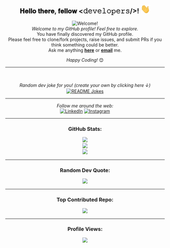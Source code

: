 <div align="center">
  <h2>𝐇𝐞𝐥𝐥𝐨 𝐭𝐡𝐞𝐫𝐞, 𝐟𝐞𝐥𝐥𝐨𝐰 <𝚍𝚎𝚟𝚎𝚕𝚘𝚙𝚎𝚛𝚜/>! <img src="https://github.com/prabhatrsharma/prabhatrsharma/blob/master/gifs/Hi.gif" width="30"></h2>
</div>

<div align="center">
  <img src="https://media.giphy.com/media/XD9o33QG9BoMis7iM4/giphy.gif" width="480" height="270" alt="Welcome!"/>
  <br/>
  <i>Welcome to my GitHub profile! Feel free to explore.</i>
</div>

<div align="center">
  You have finally discovered my GitHub profile. <br>
  Please feel free to clone/fork projects, raise issues, and submit PRs if you think something could be better. <br>
  Ask me anything <a href="https://github.com/prabhatrsharma/prabhatrsharma/issues/new"><b>here</b></a> or <a href="mailto:sprabhat5454@gmail.com"><b>email</b></a> me.

  <i>Happy Coding!</i> 😊
</div>

---

<div align="center">
  </br>
  </br>
  <i>Random dev joke for you! (create your own by clicking here ↓)</i><br>
  <a href="https://readme-jokes.vercel.app"><img align="center" src="https://readme-jokes.vercel.app/api?bgColor=%23073b4c&textColor=%2306d6a0&aColor=%2306d6a0&borderColor=%2306d6a0" alt="README Jokes"></a>
</div>

---

<div align="center">
  <i>Follow me around the web:</i><br>
  <a href="https://www.linkedin.com/in/prabhat-r-sharma" target="_blank"><img src="https://img.shields.io/badge/LinkedIn-%230077B5.svg?&style=flat-square&logo=linkedin&logoColor=white" alt="LinkedIn"></a>
  <a href="https://www.instagram.com/prabhatrsharma" target="_blank"><img src="https://img.shields.io/badge/Instagram-%23E4405F.svg?&style=flat-square&logo=instagram&logoColor=white" alt="Instagram"></a>
</div>

---

<div align="center">
  <h3>GitHub Stats:</h3>
  <img src="https://github-readme-stats.vercel.app/api?username=prabhatrsharma&theme=dark&hide_border=false&include_all_commits=false&count_private=false"><br/>
  <img src="https://github-readme-streak-stats.herokuapp.com/?user=prabhatrsharma&theme=dark&hide_border=false"><br/>
  <img src="https://github-readme-stats.vercel.app/api/top-langs/?username=prabhatrsharma&theme=dark&hide_border=false&include_all_commits=false&count_private=false&layout=compact">
</div>

---

<div align="center">
  <h3>Random Dev Quote:</h3>
  <img src="https://quotes-github-readme.vercel.app/api?type=horizontal&theme=radical">
</div>

---

<div align="center">
  <h3>Top Contributed Repo:</h3>
  <img src="https://github-contributor-stats.vercel.app/api?username=prabhatrsharma&limit=5&theme=dark&combine_all_yearly_contributions=true">
</div>

---

<div align="center">
  <h3>Profile Views:</h3>
  <a href="https://github.com/prabhatrsharma">
    <img src="https://komarev.com/ghpvc/?username=prabhatrsharma&color=0e75b6&label=Profile+Views">
  </a>
</div>
